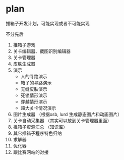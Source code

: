 # plan
推箱子开发计划，可能实现或者不可能实现

不分先后

1. 推箱子游戏
2. 关卡编辑器、截图识别编辑器
3. 关卡管理器
4. 皮肤生成器
5. 演示
   - 人的寻路演示
   - 箱子的寻路演示
   - 无缝皮肤演示
   - 死锁情形演示
   - 穿越情形演示
   - 超大关卡情况演示
6. 图片生成器 （根据xsb, lurd 生成静态图片和动画图片）
7. 关卡自动采集器 （其实可以放到关卡管理器里面）
8. 推箱子资源汇总 （知识库）
9. 其它推箱子程序特色归纳
10. 求解器
11. 优化器
12. 跟比赛网站的对接
